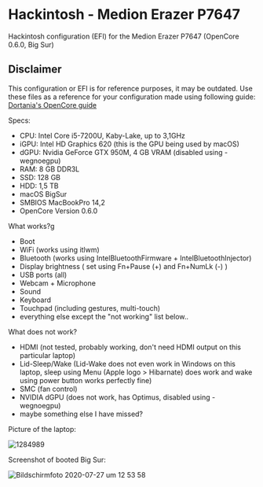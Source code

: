 # Hackintosh - Medion Erazer P7647
Hackintosh configuration (EFI) for the Medion Erazer P7647 (OpenCore 0.6.0, Big Sur)

## Disclaimer
This configuration or EFI is for reference purposes, it may be outdated. Use these files as a reference for your configuration made using following guide: [Dortania's OpenCore guide](https://dortania.github.io/OpenCore-Install-Guide/config-laptop.plist/kaby-lake.html)

Specs:


* CPU: Intel Core i5-7200U, Kaby-Lake, up to 3,1GHz
* iGPU: Intel HD Graphics 620 (this is the GPU being used by macOS)
* dGPU: Nvidia GeForce GTX 950M, 4 GB VRAM (disabled using -wegnoegpu)
* RAM: 8 GB DDR3L
* SSD: 128 GB
* HDD: 1,5 TB
* macOS BigSur
* SMBIOS MacBookPro 14,2
* OpenCore Version 0.6.0

What works?g

* Boot 
* WiFi (works using itlwm)
* Bluetooth (works using IntelBluetoothFirmware + IntelBluetoothInjector)
* Display brightness ( set using Fn+Pause (+) and Fn+NumLk (-) )
* USB ports (all)
* Webcam + Microphone
* Sound 
* Keyboard
* Touchpad (including gestures, multi-touch)
* everything else except the "not working" list below..

What does not work?

* HDMI (not tested, probably working, don't need HDMI output on this particular laptop)
* Lid-Sleep/Wake (Lid-Wake does not even work in Windows on this laptop, sleep using Menu (Apple logo > Hibarnate) does work and wake using power button works perfectly fine)
* SMC (fan control) 
* NVIDIA dGPU (does not work, has Optimus, disabled using -wegnoegpu)
* maybe something else I have missed?

Picture of the laptop:


![1284989](https://user-images.githubusercontent.com/19302720/117622059-8626a600-b172-11eb-94f7-04802814bb2d.jpg)


Screenshot of booted Big Sur:


![Bildschirmfoto 2020-07-27 um 12 53 58](https://user-images.githubusercontent.com/19302720/117622126-976fb280-b172-11eb-9bbb-39b0415ef247.png)



